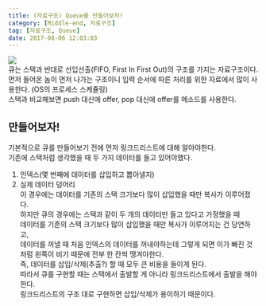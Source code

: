```yaml
---
title: (자료구조) Queue를 만들어보자!
category: [Middle-end, 자료구조]
tag: [자료구조, Queue]
date: 2017-08-06 12:03:03
---
```

![](thumb.png)  
큐는 스택과 반대로 선입선출(FIFO, First In First Out)의 구조를 가지는 자료구조이다.  
먼저 들어온 놈이 먼저 나가는 구조이니 입력 순서에 따른 처리를 위한 자료에서 많이 사용한다. (OS의 프로세스 스케쥴링)  
스택과 비교해보면 push 대신에 offer, pop 대신에 offer를 메소드를 사용한다.  

## 만들어보자!
기본적으로 큐를 만들어보기 전에 먼저 링크드리스트에 대해 알아야한다.  
기존에 스택처럼 생각했을 때 두 가지 데이터를 들고 있어야했다.  
1. 인덱스(몇 번째에 데이터를 삽입하고 뽑아낼지)  
2. 실제 데이터 덩어리  
이 경우에는 데이터를 기존의 스택 크기보다 많이 삽입했을 때만 복사가 이루어졌다.  
하지만 큐의 경우에는 스택과 같이 두 개의 데이터만 들고 있다고 가정했을 때  
데이터를 기존의 스택 크기보다 많이 삽입했을 때만 복사가 이루어지는 건 당연하고,  
데이터를 꺼낼 때 처음 인덱스의 데이터를 꺼내야하는데 그렇게 되면 이가 빠진 것처럼 왼쪽이 비기 때문에 전부 한 칸씩 땡겨야한다.  
즉, 데이터를 삽입/삭제(추출?) 할 때 모두 큰 비용을 들이게 된다.  
따라서 큐를 구현할 때는 스택에서 출발할 게 아니라 링크드리스트에서 출발을 해야한다.  
링크드리스트의 구조 대로 구현하면 삽입/삭제가 용이하기 때문이다.  
